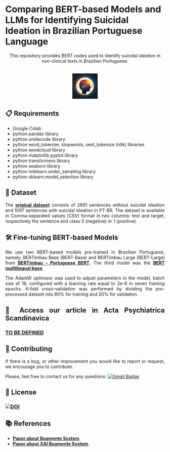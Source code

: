  # Comparing BERT-based Models and LLMs for Identifying Suicidal Ideation in Brazilian Portuguese Language

<p align="center">
This repository provides BERT codes used to identify suicidal ideation in non-clinical texts in Brazilian Portuguese.
</p>

<!-- PROJECT LOGO -->
<br />
<div align="center">
  <a href="https://github.com/adonias-caetano/Suicidal-Ideation-BERTvsLLM.git">
    <img src="logo_boamente.png" alt="Logo" width="80" height="80">
  </a>
</div>

<div align="justify">

 ## 📋 Requirements

* Google Colab
* python pandas library
* python unidecode library
* python word_tokenize, stopwords, sent_tokenize (nltk) libraries
* python wordcloud library
* python matplotlib.pyplot library
* python transformers library
* python seaborn library
* python imblearn.under_sampling library
* python sklearn.model_selection library

## 📖  Dataset

The <a href="https://zenodo.org/records/10070747"><strong>original dataset</strong></a> consists of 2691 sentences without suicidal ideation and 1097 sentences with suicidal ideation in PT-BR. The dataset is available in Comma-separated values (CSV) format in two columns: text and target, respectively the sentence and class 0 (negative) or 1 (positive). 

## 🛠 Fine-tuning BERT-based Models

We use two BERT-based models pre-trained in Brazilian Portuguese, namely, BERTimbau Base (BERT-Base) and BERTimbau Large (BERT-Large) from <a href="https://github.com/neuralmind-ai/portuguese-bert/"><strong>BERTimbau - Portuguese BERT</strong></a>.  The third model was the <a href="https://github.com/google-research/bert/blob/master/multilingual.md"><strong>BERT multilingual base</strong></a>. 

The AdamW optimizer was used to adjust parameters in the model, batch size of 16, configured with a learning rate equal to 2e-6 in seven training epochs. K-fold cross-validation was performed by dividing the pre-processed dataset into 80% for training and 20% for validation. 

## 🤖 Access our article in Acta Psychiatrica Scandinavica 

### [TO BE DEFINED](https://onlinelibrary.wiley.com/journal/16000447)

## 👏 Contributing
 
If there is a bug, or other improvement you would like to report or request, we encourage you to contribute.

Please, feel free to contact us for any questions: [![Gmail Badge](https://img.shields.io/badge/-ariel.teles@ifma.edu.br-c14438?style=flat-square&logo=Gmail&logoColor=white&link=mailto:ariel.teles@ifma.edu.br)](mailto:ariel.teles@ifma.edu.br )

## 📄 License

### <a href="https://doi.org/10.5281/zenodo.10070747"><img src="https://zenodo.org/badge/DOI/10.5281/zenodo.10070747.svg" alt="DOI"></a> 

## 📚 References

* <a href="https://www.mdpi.com/2227-9032/10/4/698"><strong>Paper about Boamente System</strong></a>.
* <a href="https://www.sciencedirect.com/science/article/pii/S1877050922009668"><strong>Paper about XAI Boamente System</strong></a>.
